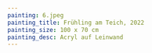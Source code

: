 ```yaml
---
painting: 6.jpeg
painting_title: Frühling am Teich, 2022
painting_size: 100 x 70 cm
painting_desc: Acryl auf Leinwand
---
```

